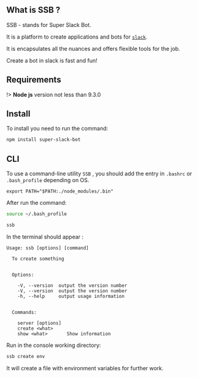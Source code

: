 ## What is SSB ?
SSB - stands for Super Slack Bot.

It is a platform to create applications and bots for [`slack`](https://slack.com/).

It is encapsulates all the nuances and offers flexible tools for the job.

Create a bot in slack is fast and fun!

## Requirements

!> **Node js** version not less than 9.3.0

## Install 
To install you need to run the command:

```bash
npm install super-slack-bot
```

## CLI
To use a command-line utility `SSB` , you should add the entry in `.bashrc` or `.bash_profile` depending on OS.
 ```text
export PATH="$PATH:./node_modules/.bin"
```

After run the command:

```bash
source ~/.bash_profile
```
```bash
ssb
```

In the terminal should appear :
```wiki
Usage: ssb [options] [command]

  To create something


  Options:

    -V, --version  output the version number
    -V, --version  output the version number
    -h, --help     output usage information


  Commands:

    server [options]
    create <what>
    show <what>       Show information

```

Run in the console working directory:

```bash
ssb create env
```

It will create a file with environment variables for further work.